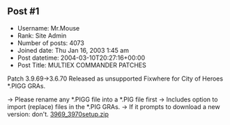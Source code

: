 ## Post #1
- Username: Mr.Mouse
- Rank: Site Admin
- Number of posts: 4073
- Joined date: Thu Jan 16, 2003 1:45 am
- Post datetime: 2004-03-10T20:27:16+00:00
- Post Title: MULTIEX COMMANDER PATCHES

Patch 3.9.69->3.6.70
Released as unsupported Fixwhere for City of Heroes *.PIGG GRAs. 

-> Please rename any *.PIGG file into a *.PIG file first
-> Includes option to import (replace) files in the *.PIG GRAs.
-> If it prompts to download a new version: don't.
[3969_3970setup.zip](https://xentaxbackup.github.io/file/9_3969_3970setup.zip)
